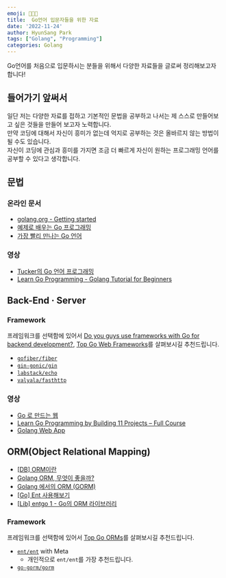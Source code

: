 ```yaml
---
emoji: 🧑🏻‍💻
title:  Go언어 입문자들을 위한 자료 
date: '2022-11-24'
author: HyunSang Park
tags: ["Golang", "Programming"]
categories: Golang
---
```

Go언어를 처음으로 입문하시는 분들을 위해서 다양한 자료들을 글로써 정리해보고자 합니다!

## 들어가기 앞써서
일단 저는 다양한 자료를 접하고 기본적인 문법을 공부하고 나서는 제 스스로 만들어보고 싶은 것들을 만들어 보고자 노력합니다.  
만약 코딩에 대해서 자신이 흥미가 없는데 억지로 공부하는 것은 올바르지 않는 방법이 될 수도 있습니다.  
자신이 코딩에 관심과 흥미를 가지면 조금 더 빠르게 자신이 원하는 프로그래밍 언어를 공부할 수 있다고 생각합니다.  

## 문법
### 온라인 문서
- [golang.org - Getting started](https://go.dev/doc/)
- [예제로 배우는 Go 프로그래밍](http://golang.site/)
- [가장 빨리 만나는 Go 언어](https://pyrasis.com/go.html)

### 영상
- [Tucker의 Go 언어 프로그래밍](https://youtube.com/playlist?list=PLy-g2fnSzUTBHwuXkWQ834QHDZwLx6v6j)
- [Learn Go Programming - Golang Tutorial for Beginners](https://youtu.be/YS4e4q9oBaU)

## Back-End · Server
### Framework
프레임워크를 선택함에 있어서 [Do you guys use frameworks with Go for backend development?](https://www.reddit.com/r/golang/comments/q3r8qo/do_you_guys_use_frameworks_with_go_for_backend/), [Top Go Web Frameworks](https://github.com/mingrammer/go-web-framework-stars)를 살펴보시길 추천드립니다.

- [`gofiber/fiber`](https://github.com/gofiber/fiber)
- [`gin-gonic/gin`](https://github.com/gin-gonic/gin)
- [`labstack/echo`](https://github.com/labstack/echo)
- [`valyala/fasthttp`](https://github.com/valyala/fasthttp)

### 영상
- [Go 로 만드는 웹](https://youtube.com/playlist?list=PLy-g2fnSzUTDALoERcKDniql16SAaQYHF)
- [Learn Go Programming by Building 11 Projects – Full Course](https://youtu.be/jFfo23yIWac)
- [Golang Web App](https://youtube.com/playlist?list=PLve39GJ2D71yyECswi0lVaBm_gbnDRR9v)

## ORM(Object Relational Mapping)
- [[DB] ORM이란](https://gmlwjd9405.github.io/2019/02/01/orm.html)
- [Golang ORM, 무엇이 좋을까?](https://blog.billo.io/devposts/go_orm_recommandation/)
- [Golang 에서의 ORM (GORM)](https://www.joinc.co.kr/w/man/12/gorm)
- [[Go] Ent 사용해보기](https://velog.io/@leeeeeoy/Go-Ent-%EC%82%AC%EC%9A%A9%ED%95%B4%EB%B3%B4%EA%B8%B0)
- [[Lib] entgo 1 - Go의 ORM 라이브러리](https://www.vompressor.com/entgo1/)

### Framework
프레임워크를 선택함에 있어서 [Top Go ORMs](https://github.com/d-tsuji/awesome-go-orms)를 살펴보시길 추천드립니다.  

- [`ent/ent`](https://github.com/ent/ent) with Meta
  - 개인적으로 `ent/ent`를 가장 추천드립니다.
- [`go-gorm/gorm`](https://github.com/go-gorm/gorm)